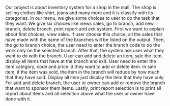 
Our project is about inventory system for a shop in the mall. The shop is selling clothes like shirt, jeans and many more and it is classify with its categories.
In our menu, we give some choices to user to do the task that they want. We give six choices like views sales, go to branch, add new branch,  delete branch, print report and exit system. 
First we want to explain about first choices, view sales. If user choose this choice, all the sales that have made with the name of the branches will be listed on the output.
Then, the go to branch choice, the user need to enter the branch code to do the work only on the selected branch. After that, the system ask user what they want to do with the branch. User can add and delete an item, sale the item, display all items that have at the branch and exit. User need to enter the item category, code and price id they want to add or delete item. In sale item, if the item was sold, the item in the branch will reduce by how much that they have sold. Display all item just display the item that they have only. 
For add and delete branch, the user or owner can add or remove the branch that want to sponsor them items.
Lastly, print report selection is to print all report about items and all selection above what the user or owner have done with it.
